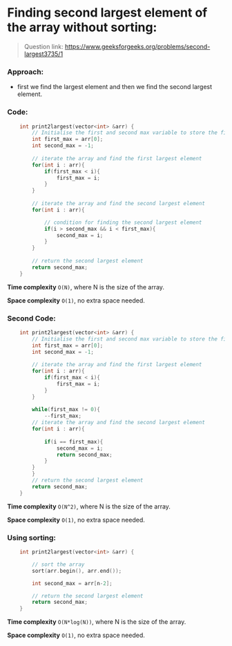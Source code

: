# Finding second largest element of the array without sorting:

> Question link:
> https://www.geeksforgeeks.org/problems/second-largest3735/1

### Approach:
- first we find the largest element and then we find the second largest element.

### Code:

```C++
    int print2largest(vector<int> &arr) {
        // Initialise the first and second max variable to store the first and second maximum element
        int first_max = arr[0];
        int second_max = -1;
        
        // iterate the array and find the first largest element
        for(int i : arr){
            if(first_max < i){
                first_max = i;
            }
        }
        
        // iterate the array and find the second largest element 
        for(int i : arr){

            // condition for finding the second largest element
            if(i > second_max && i < first_max){
                second_max = i;
            }
        }
        
        // return the second largest element
        return second_max;
    }
```

**Time complexity** `O(N)`, where N is the size of the array.

**Space complexity** `O(1)`, no extra space needed.

### Second Code:
```C++
    int print2largest(vector<int> &arr) {
        // Initialise the first and second max variable to store the first and second maximum element
        int first_max = arr[0];
        int second_max = -1;
        
        // iterate the array and find the first largest element
        for(int i : arr){
            if(first_max < i){
                first_max = i;
            }
        }
        
        while(first_max != 0){
            --first_max;
        // iterate the array and find the second largest element 
        for(int i : arr){
           
            if(i == first_max){
                second_max = i;
                return second_max;
            }
        }
        }
        // return the second largest element
        return second_max;
    }
```

**Time complexity** `O(N^2)`, where N is the size of the array.

**Space complexity** `O(1)`, no extra space needed.

### Using sorting: 
```C++
    int print2largest(vector<int> &arr) {

        // sort the array 
        sort(arr.begin(), arr.end());

        int second_max = arr[n-2];

        // return the second largest element
        return second_max;
    }
```

**Time complexity** `O(N*log(N))`, where N is the size of the array.

**Space complexity** `O(1)`, no extra space needed.